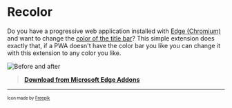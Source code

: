 # Recolor

Do you have a progressive web application installed with [Edge (Chromium)](https://microsoft.com/edge) and want to change the [color of the title bar](https://techcommunity.microsoft.com/t5/discussions/new-feature-in-microsoft-edge-pwa-progressive-web-apps-custom/m-p/1207256)? This simple extension does exactly that, if a PWA doesn't have the color bar you like you can change it with this extension to any color you like.

![Before and after](https://firebasestorage.googleapis.com/v0/b/viktorsmlwd.appspot.com/o/Screenshot-Recolor.png?alt=media&token=e8372ca2-300e-44ab-9b0e-5635a3206a5d)

> [**Download from Microsoft Edge Addons**](https://go.victorsamuel.com/edge-addons-recolor)

---

<sub><sub>Icon made by [Freepik](https://www.flaticon.com/authors/freepik)<sub><sub>
